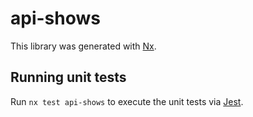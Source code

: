 # api-shows

This library was generated with [Nx](https://nx.dev).

## Running unit tests

Run `nx test api-shows` to execute the unit tests via [Jest](https://jestjs.io).
